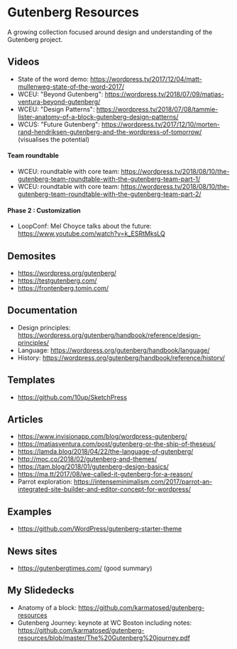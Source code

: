# Gutenberg Resources
A growing collection focused around design and understanding of the Gutenberg project.

## Videos
- State of the word demo: https://wordpress.tv/2017/12/04/matt-mullenweg-state-of-the-word-2017/
- WCEU: "Beyond Gutenberg": https://wordpress.tv/2018/07/09/matias-ventura-beyond-gutenberg/
- WCEU: "Design Patterns": https://wordpress.tv/2018/07/08/tammie-lister-anatomy-of-a-block-gutenberg-design-patterns/
- WCUS: "Future Gutenberg": https://wordpress.tv/2017/12/10/morten-rand-hendriksen-gutenberg-and-the-wordpress-of-tomorrow/ (visualises the potential)

#### Team roundtable
- WCEU: roundtable with core team: https://wordpress.tv/2018/08/10/the-gutenberg-team-roundtable-with-the-gutenberg-team-part-1/
- WCEU: roundtable with core team: https://wordpress.tv/2018/08/10/the-gutenberg-team-roundtable-with-the-gutenberg-team-part-2/

#### Phase 2 : Customization
- LoopConf: Mel Choyce talks about the future: https://www.youtube.com/watch?v=k_ESRtMksLQ

## Demosites
- https://wordpress.org/gutenberg/
- https://testgutenberg.com/
- https://frontenberg.tomjn.com/

## Documentation
- Design principles: https://wordpress.org/gutenberg/handbook/reference/design-principles/
- Language: https://wordpress.org/gutenberg/handbook/language/
- History: https://wordpress.org/gutenberg/handbook/reference/history/

## Templates
- https://github.com/10up/SketchPress

## Articles
- https://www.invisionapp.com/blog/wordpress-gutenberg/
- https://matiasventura.com/post/gutenberg-or-the-ship-of-theseus/
- https://lamda.blog/2018/04/22/the-language-of-gutenberg/
- http://moc.co/2018/02/gutenberg-and-themes/
- https://tam.blog/2018/01/gutenberg-design-basics/
- https://ma.tt/2017/08/we-called-it-gutenberg-for-a-reason/
- Parrot exploration: https://intenseminimalism.com/2017/parrot-an-integrated-site-builder-and-editor-concept-for-wordpress/

## Examples
- https://github.com/WordPress/gutenberg-starter-theme

## News sites
- https://gutenbergtimes.com/ (good summary)

## My Slidedecks
- Anatomy of a block: https://github.com/karmatosed/gutenberg-resources
- Gutenberg Journey: keynote at WC Boston including notes: https://github.com/karmatosed/gutenberg-resources/blob/master/The%20Gutenberg%20journey.pdf
